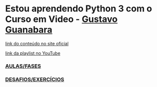 # Estou aprendendo Python 3 com o Curso em Video - [Gustavo Guanabara](https://github.com/gustavoguanabara)

[link do conteúdo no site oficial](https://www.cursoemvideo.com/curso/python-3-mundo-1/)

[link da playlist no YouTube](https://youtube.com/playlist?list=PLHz_AreHm4dlKP6QQCekuIPky1CiwmdI6)

### [AULAS/FASES](/AULAS/README.md)

### [DESAFIOS/EXERCÍCIOS](/DESAFIOS/README.md)

